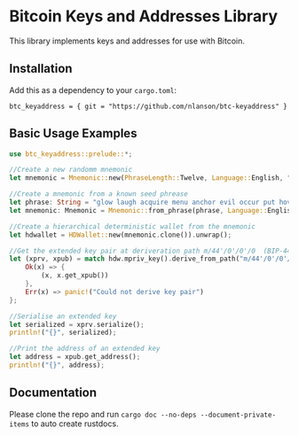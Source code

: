 
# Bitcoin Keys and Addresses Library

This library implements keys and addresses for use with Bitcoin.




## Installation

Add this as a dependency to your ```cargo.toml```:
``` 
btc_keyaddress = { git = "https://github.com/nlanson/btc-keyaddress" }
```
    
## Basic Usage Examples
```rust
use btc_keyaddress::prelude::*;

//Create a new randomm mnemonic
let mnemonic = Mnemonic::new(PhraseLength::Twelve, Language::English, "").unwrap();

//Create a mnemonic from a known seed phrease
let phrase: String = "glow laugh acquire menu anchor evil occur put hover renew calm purpose".to_string();
let mnemonic: Mnemonic = Mnemonic::from_phrase(phrase, Language::English, "").unwrap();

//Create a hierarchical deterministic wallet from the mnemonic
let hdwallet = HDWallet::new(mnemonic.clone()).unwrap();

//Get the extended key pair at deriveration path m/44'/0'/0'/0  (BIP-44)
let (xprv, xpub) = match hdw.mpriv_key().derive_from_path("m/44'/0'/0'/0") {
    Ok(x) => { 
        (x, x.get_xpub())
    },
    Err(x) => panic!("Could not derive key pair")
};

//Serialise an extended key
let serialized = xprv.serialize();
println!("{}", serialized);

//Print the address of an extended key
let address = xpub.get_address();
println!("{}", address);
```

  
## Documentation

Please clone the repo and run ```cargo doc --no-deps --document-private-items``` to auto create rustdocs.

  
